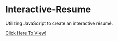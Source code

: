 # Interactive-Resume
Utilizing JavaScript to create an interactive résumé.

[Click Here To View!](http://samurairanderson.github.io/Resume)
